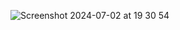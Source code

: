 ![Screenshot 2024-07-02 at 19 30 54](https://github.com/ShubhranshuMehta/readify/assets/93399368/95750405-b8c5-45e7-8a54-c3ef4a1baba3)
